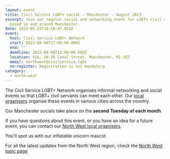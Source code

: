 ```yaml
---
layout: event
title: Civil Service LGBT+ social – Manchester - August 2023
excerpt: Join our regular social and networking event for LGBT+ civil servants
  based in and around Manchester.
date: 2023-05-25T18:10:47.032Z
event:
  host: Civil Service LGBT+ Network
  start: 2023-08-08T17:00:00.000Z
  end: ""
  deadline: 2023-08-08T12:00:00.000Z
  location: VIA, 28-30 Canal Street, Manchester, M1 3EZ
  email: northwest@civilservice.lgbt
  no-register: Registration is not mandatory
category:
  - north-west
---
```

The Civil Service LGBT+ Network organises informal networking and social events so that LGBT+ civil servants can meet each other. Our [local organisers](/team) organise these events in various cities across the country.

Our Manchester socials take place on the **second Tuesday of each month**. 

If you have questions about this event, or you have an idea for a future event, you can contact our [North West local organisers](mailto:northwest@civilservice.lgbt).

Y﻿ou'll spot us with our inflatable unicorn mascot.

For all the latest updates from the North West region, check the [North West topic page](/topic/north-west)